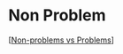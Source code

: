 # Non Problem

[[Non-problems vs Problems]]

[//begin]: # "Autogenerated link references for markdown compatibility"
[Non-problems vs Problems]: non-problems-vs-problems "Non Problems Vs Problems"
[//end]: # "Autogenerated link references"